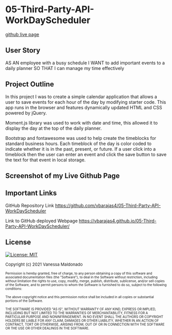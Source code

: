 # 05-Third-Party-API-WorkDayScheduler

[github live page](https://vbarajas4.github.io/05-Third-Party-API-WorkDayScheduler/)


## User Story

AS AN employee with a busy schedule
I WANT to add important events to a daily planner
SO THAT I can manage my time effectively

## Project Outline

In this project I was to create a simple calendar application that allows a user to save events for each hour of the day by modifying starter code. This app runs in the browser and features dynamically updated HTML and CSS powered by jQuery.

Moment.js library was used to work with date and time, this allowed it to display the day at the top of the daily planner.

Bootstrap and fontawesome was used to help create the timeblocks for standard business hours. Each timeblock of the day is color coded to indicate whether it is in the past, present, or future.
If a user click into a timeblock then the user can enter an event
and click the save button to save the text for that event in local storage.

## Screenshot of my Live Github Page





## Important Links 

GitHub Repository Link
https://github.com/vbarajas4/05-Third-Party-API-WorkDayScheduler

Link to GitHub deployed Webpage 
https://vbarajas4.github.io/05-Third-Party-API-WorkDayScheduler/


## License

[![License: MIT](https://img.shields.io/badge/License-MIT-yellow.svg)](https://opensource.org/licenses/MIT)

<font size="2">Copyright (c) 2021 Vanessa Maldonado</font>

<font size="1">Permission is hereby granted, free of charge, to any person obtaining a copy
of this software and associated documentation files (the "Software"), to deal
in the Software without restriction, including without limitation the rights
to use, copy, modify, merge, publish, distribute, sublicense, and/or sell
copies of the Software, and to permit persons to whom the Software is
furnished to do so, subject to the following conditions:

The above copyright notice and this permission notice shall be included in all
copies or substantial portions of the Software.

THE SOFTWARE IS PROVIDED "AS IS", WITHOUT WARRANTY OF ANY KIND, EXPRESS OR
IMPLIED, INCLUDING BUT NOT LIMITED TO THE WARRANTIES OF MERCHANTABILITY,
FITNESS FOR A PARTICULAR PURPOSE AND NONINFRINGEMENT. IN NO EVENT SHALL THE
AUTHORS OR COPYRIGHT HOLDERS BE LIABLE FOR ANY CLAIM, DAMAGES OR OTHER
LIABILITY, WHETHER IN AN ACTION OF CONTRACT, TORT OR OTHERWISE, ARISING FROM,
OUT OF OR IN CONNECTION WITH THE SOFTWARE OR THE USE OR OTHER DEALINGS IN THE
SOFTWARE.</font> 